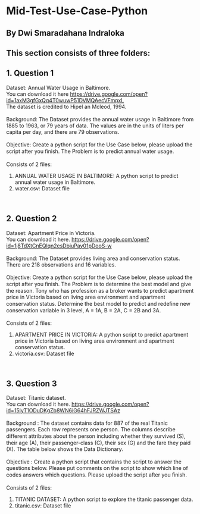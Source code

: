 # Mid-Test-Use-Case-Python
## By Dwi Smaradahana Indraloka

## This section consists of three folders:

## 1. Question 1
Dataset: Annual Water Usage in Baltimore.
<br>
You can download it here https://drive.google.com/open?id=1axM3gfGxQq4T0wuwP51DVMQAecVFmpxL
<br>
The dataset is credited to Hipel an Mcleod, 1994.
<br>
<br>
Background: The Dataset provides the annual water usage in Baltimore from 1885 to 1963, or 79 years of data. The values are in the units of liters per capita per day, and there are 79 observations.
<br>
<br>
Objective: Create a python script for the Use Case below, please upload the script after you ﬁnish. The Problem is to predict annual water usage.
<br>
<br>
Consists of 2 files:
1. ANNUAL WATER USAGE IN BALTIMORE: A python script to predict annual water usage in Baltimore.
2. water.csv: Dataset file
<br>

## 2. Question 2
Dataset: Apartment Price in Victoria.
<br>
You can download it here. https://drive.google.com/open?id=1j8TdXtCnEQlqn2esDbiuPay01pDooS-w 
<br>
<br>
Background: The Dataset provides living area and conservation status. There are 218 observations and 16 variables.
<br>
<br>
Objective: Create a python script for the Use Case below, please upload the script after you ﬁnish. The Problem is to determine the best model and give the reason. Tony who has profession as a broker wants to predict apartment price in Victoria based on living area environment and apartment conservation status. Determine the best model to predict and redeﬁne new conservation variable in 3 level, A = 1A, B = 2A, C = 2B and 3A.
<br>
<br>
Consists of 2 files:
1. APARTMENT PRICE IN VICTORIA: A python script to predict apartment price in Victoria based on living
area environment and apartment conservation status.
2. victoria.csv: Dataset file
<br>

## 3. Question 3
Dataset: Titanic dataset. 
<br>
You can download it here. https://drive.google.com/open?id=15IyT1ODuDKgZb8WN6iG64hFJRZWJTSAz
<br>
<br>
Background : The dataset contains data for 887 of the real Titanic passengers. Each row represents one person. The columns describe diﬀerent attributes about the person including whether they survived (S), their age (A), their passenger-class (C), their sex (G) and the fare they paid (X). The table below shows the Data Dictionary.
<br>
<br>
Objective : Create a python script that contains the script to answer the questions below. Please put comments on the script to show which line of codes answers which questions. Please upload the script after you ﬁnish.
<br>
<br>
Consists of 2 files:
<br>
1. TITANIC DATASET: A python script to explore the titanic passenger data.
2. titanic.csv: Dataset file

